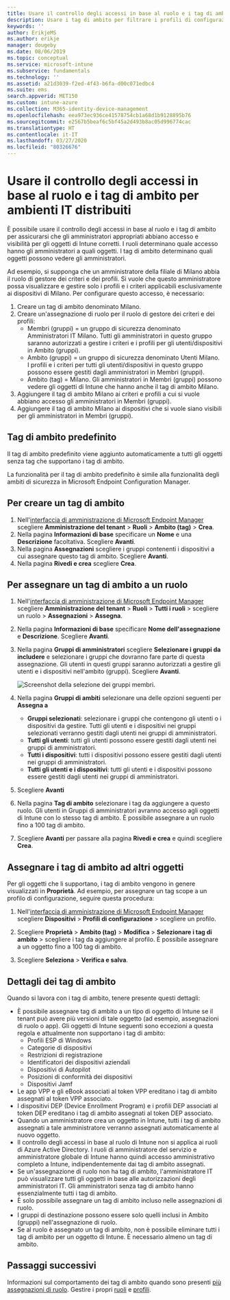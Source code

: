 ```yaml
---
title: Usare il controllo degli accessi in base al ruolo e i tag di ambito per ambienti IT distribuiti in Intune | Microsoft Docs
description: Usare i tag di ambito per filtrare i profili di configurazione in base a ruoli specifici.
keywords: ''
author: ErikjeMS
ms.author: erikje
manager: dougeby
ms.date: 08/06/2019
ms.topic: conceptual
ms.service: microsoft-intune
ms.subservice: fundamentals
ms.technology: ''
ms.assetid: a21d3039-f2ed-4f43-b6fa-d00c071edbc4
ms.suite: ems
search.appverid: MET150
ms.custom: intune-azure
ms.collection: M365-identity-device-management
ms.openlocfilehash: eea973ec936ce41578754cb1a68d1b9128895b76
ms.sourcegitcommit: e2567b5beaf6c5bf45a2d493b8ac05d996774cac
ms.translationtype: HT
ms.contentlocale: it-IT
ms.lasthandoff: 03/27/2020
ms.locfileid: "80326676"
---
```

# <a name="use-role-based-access-control-rbac-and-scope-tags-for-distributed-it"></a>Usare il controllo degli accessi in base al ruolo e i tag di ambito per ambienti IT distribuiti

È possibile usare il controllo degli accessi in base al ruolo e i tag di ambito per assicurarsi che gli amministratori appropriati abbiano accesso e visibilità per gli oggetti di Intune corretti. I ruoli determinano quale accesso hanno gli amministratori a quali oggetti. I tag di ambito determinano quali oggetti possono vedere gli amministratori.

Ad esempio, si supponga che un amministratore della filiale di Milano abbia il ruolo di gestore dei criteri e dei profili. Si vuole che questo amministratore possa visualizzare e gestire solo i profili e i criteri applicabili esclusivamente ai dispositivi di Milano. Per configurare questo accesso, è necessario:

1. Creare un tag di ambito denominato Milano.
2. Creare un'assegnazione di ruolo per il ruolo di gestore dei criteri e dei profili: 
    - Membri (gruppi) = un gruppo di sicurezza denominato Amministratori IT Milano. Tutti gli amministratori in questo gruppo saranno autorizzati a gestire i criteri e i profili per gli utenti/dispositivi in Ambito (gruppi).
    - Ambito (gruppi) = un gruppo di sicurezza denominato Utenti Milano. I profili e i criteri per tutti gli utenti/dispositivi in questo gruppo possono essere gestiti dagli amministratori in Membri (gruppi). 
    - Ambito (tag) = Milano. Gli amministratori in Membri (gruppi) possono vedere gli oggetti di Intune che hanno anche il tag di ambito Milano.
3. Aggiungere il tag di ambito Milano ai criteri e profili a cui si vuole abbiano accesso gli amministratori in Membri (gruppi).
4. Aggiungere il tag di ambito Milano ai dispositivi che si vuole siano visibili per gli amministratori in Membri (gruppi). 

## <a name="default-scope-tag"></a>Tag di ambito predefinito
Il tag di ambito predefinito viene aggiunto automaticamente a tutti gli oggetti senza tag che supportano i tag di ambito.

La funzionalità per il tag di ambito predefinito è simile alla funzionalità degli ambiti di sicurezza in Microsoft Endpoint Configuration Manager. 

## <a name="to-create-a-scope-tag"></a>Per creare un tag di ambito

1. Nell'[interfaccia di amministrazione di Microsoft Endpoint Manager](https://go.microsoft.com/fwlink/?linkid=2109431) scegliere **Amministrazione del tenant** > **Ruoli** > **Ambito (tag)**  > **Crea**.
2. Nella pagina **Informazioni di base** specificare un **Nome** e una **Descrizione** facoltativa. Scegliere **Avanti**.
3. Nella pagina **Assegnazioni** scegliere i gruppi contenenti i dispositivi a cui assegnare questo tag di ambito. Scegliere **Avanti**.
4. Nella pagina **Rivedi e crea** scegliere **Crea**.

## <a name="to-assign-a-scope-tag-to-a-role"></a>Per assegnare un tag di ambito a un ruolo

1. Nell'[interfaccia di amministrazione di Microsoft Endpoint Manager](https://go.microsoft.com/fwlink/?linkid=2109431) scegliere **Amministrazione del tenant** > **Ruoli** > **Tutti i ruoli** > scegliere un ruolo > **Assegnazioni** > **Assegna**.
2. Nella pagina **Informazioni di base** specificare **Nome dell'assegnazione** e **Descrizione**. Scegliere **Avanti**.
3. Nella pagina **Gruppi di amministratori** scegliere **Selezionare i gruppi da includere** e selezionare i gruppi che dovranno fare parte di questa assegnazione. Gli utenti in questi gruppi saranno autorizzati a gestire gli utenti e i dispositivi nell'ambito (gruppi). Scegliere **Avanti**.

    ![Screenshot della selezione dei gruppi membri.](./media/scope-tags/select-member-groups.png)

4. Nella pagina **Gruppi di ambiti** selezionare una delle opzioni seguenti per **Assegna a**
    - **Gruppi selezionati**: selezionare i gruppi che contengono gli utenti o i dispositivi da gestire. Tutti gli utenti e i dispositivi nei gruppi selezionati verranno gestiti dagli utenti nei gruppi di amministratori.
    - **Tutti gli utenti**: tutti gli utenti possono essere gestiti dagli utenti nei gruppi di amministratori.
    - **Tutti i dispositivi**: tutti i dispositivi possono essere gestiti dagli utenti nei gruppi di amministratori.
    - **Tutti gli utenti e i dispositivi**: tutti gli utenti e i dispositivi possono essere gestiti dagli utenti nei gruppi di amministratori.

5. Scegliere **Avanti**
6. Nella pagina **Tag di ambito** selezionare i tag da aggiungere a questo ruolo. Gli utenti in Gruppi di amministratori avranno accesso agli oggetti di Intune con lo stesso tag di ambito. È possibile assegnare a un ruolo fino a 100 tag di ambito.
7. Scegliere **Avanti** per passare alla pagina **Rivedi e crea** e quindi scegliere **Crea**.

## <a name="assign-scope-tags-to-other-objects"></a>Assegnare i tag di ambito ad altri oggetti

Per gli oggetti che li supportano, i tag di ambito vengono in genere visualizzati in **Proprietà**. Ad esempio, per assegnare un tag scope a un profilo di configurazione, seguire questa procedura:

1. Nell'[interfaccia di amministrazione di Microsoft Endpoint Manager](https://go.microsoft.com/fwlink/?linkid=2109431) scegliere **Dispositivi** > **Profili di configurazione** > scegliere un profilo.

2. Scegliere **Proprietà** > **Ambito (tag)**  > **Modifica** > **Selezionare i tag di ambito** > scegliere i tag da aggiungere al profilo. È possibile assegnare a un oggetto fino a 100 tag di ambito.
4. Scegliere **Seleziona** > **Verifica e salva**.

## <a name="scope-tag-details"></a>Dettagli dei tag di ambito
Quando si lavora con i tag di ambito, tenere presente questi dettagli: 

- È possibile assegnare tag di ambito a un tipo di oggetto di Intune se il tenant può avere più versioni di tale oggetto (ad esempio, assegnazioni di ruolo o app).
  Gli oggetti di Intune seguenti sono eccezioni a questa regola e attualmente non supportano i tag di ambito:
    - Profili ESP di Windows
    - Categorie di dispositivi
    - Restrizioni di registrazione
    - Identificatori dei dispositivi aziendali
    - Dispositivi di Autopilot
    - Posizioni di conformità dei dispositivi
    - Dispositivi Jamf
- Le app VPP e gli eBook associati al token VPP ereditano i tag di ambito assegnati al token VPP associato.
- I dispositivi DEP (Device Enrollment Program) e i profili DEP associati al token DEP ereditano i tag di ambito assegnati al token DEP associato.
- Quando un amministratore crea un oggetto in Intune, tutti i tag di ambito assegnati a tale amministratore verranno assegnati automaticamente al nuovo oggetto.
- Il controllo degli accessi in base al ruolo di Intune non si applica ai ruoli di Azure Active Directory. I ruoli di amministratore del servizio e amministratore globale di Intune hanno quindi accesso amministrativo completo a Intune, indipendentemente dai tag di ambito assegnati.
- Se un'assegnazione di ruolo non ha tag di ambito, l'amministratore IT può visualizzare tutti gli oggetti in base alle autorizzazioni degli amministratori IT. Gli amministratori senza tag di ambito hanno essenzialmente tutti i tag di ambito.
- È solo possibile assegnare un tag di ambito incluso nelle assegnazioni di ruolo.
- I gruppi di destinazione possono essere solo quelli inclusi in Ambito (gruppi) nell'assegnazione di ruolo.
- Se al ruolo è assegnato un tag di ambito, non è possibile eliminare tutti i tag di ambito per un oggetto di Intune. È necessario almeno un tag di ambito.

## <a name="next-steps"></a>Passaggi successivi

Informazioni sul comportamento dei tag di ambito quando sono presenti [più assegnazioni di ruolo](role-based-access-control.md#multiple-role-assignments).
Gestire i propri [ruoli](role-based-access-control.md) e [profili](../configuration/device-profile-assign.md).


